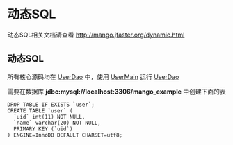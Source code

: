 动态SQL
=======

动态SQL相关文档请查看 http://mango.jfaster.org/dynamic.html

动态SQL
-------

所有核心源码均在 [UserDao](https://github.com/jfaster/mango-example/blob/master/src/main/java/org/jfaster/mango/example/dynamic/UserDao.java) 中，使用 [UserMain](https://github.com/jfaster/mango-example/blob/master/src/main/java/org/jfaster/mango/example/dynamic/UserMain.java) 运行 [UserDao](https://github.com/jfaster/mango-example/blob/master/src/main/java/org/jfaster/mango/example/dynamic/UserDao.java)

需要在数据库 **jdbc:mysql://localhost:3306/mango_example** 中创建下面的表

```
DROP TABLE IF EXISTS `user`;
CREATE TABLE `user` (
  `uid` int(11) NOT NULL,
  `name` varchar(20) NOT NULL,
  PRIMARY KEY (`uid`)
) ENGINE=InnoDB DEFAULT CHARSET=utf8;
```

